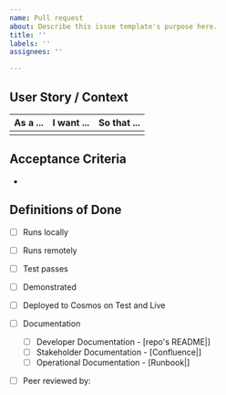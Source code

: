 ```yaml
---
name: Pull request
about: Describe this issue template's purpose here.
title: ''
labels: ''
assignees: ''

---
```


## User Story / Context
|As a ...|I want ...|So that ...|
|-|-|-|
|<Who>|<What>|<Why>|

## Acceptance Criteria
- <Criteria to satisfy the PR Issue>

## Definitions of Done
- [ ] Runs locally
- [ ] Runs remotely
- [ ] Test passes
- [ ] Demonstrated
- [ ] Deployed to Cosmos on Test and Live
- [ ] Documentation
  - [ ] Developer Documentation - [repo's README|<link>]
  - [ ] Stakeholder Documentation - [Confluence|<link>]
  - [ ] Operational Documentation - [Runbook|<link>]
- [ ] Peer reviewed by:

